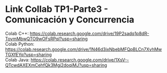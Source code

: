 # Link Collab TP1-Parte3 - Comunicación y Concurrencia  
Colab C++: https://colab.research.google.com/drive/19P2sadq1p8dR-TovmMbwQTO9wOFsRPql?usp=sharing  
Colab Python: https://colab.research.google.com/drive/1N46d3ixNbebMFQpBLCn7XvhMwTGXfEYq?usp=sharing  
Colab Java: https://colab.research.google.com/drive/1XsV--QTcwdAXEXmCehfQk3Mgj2doqiMJ?usp=sharing  
